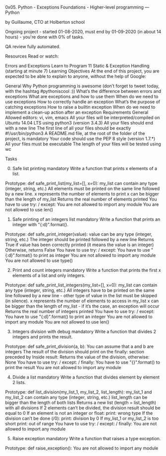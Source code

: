 0x05. Python - Exceptions
 Foundations - Higher-level programming ― Python

 by Guillaume, CTO at Holberton school

 Ongoing project - started 01-08-2020, must end by 01-09-2020 (in about 14 hours) - you're done with 0% of tasks.

 QA review fully automated.

Resources
Read or watch:

Errors and Exceptions
Learn to Program 11 Static & Exception Handling (starting at minute 7)
Learning Objectives
At the end of this project, you are expected to be able to explain to anyone, without the help of Google:

General
Why Python programming is awesome (don’t forget to tweet today, with the hashtag #pythoniscool :))
What’s the difference between errors and exceptions
What are exceptions and how to use them
When do we need to use exceptions
How to correctly handle an exception
What’s the purpose of catching exceptions
How to raise a builtin exception
When do we need to implement a clean-up action after an exception
Requirements
General
Allowed editors: vi, vim, emacs
All your files will be interpreted/compiled on Ubuntu 14.04 LTS using python3 (version 3.4.3)
All your files should end with a new line
The first line of all your files should be exactly #!/usr/bin/python3
A README.md file, at the root of the folder of the project, is mandatory
Your code should use the PEP 8 style (version 1.7.*)
All your files must be executable
The length of your files will be tested using wc

Tasks

0. Safe list printing mandatory
Write a function that prints x elements of a list.

Prototype: def safe_print_list(my_list=[], x=0):
my_list can contain any type (integer, string, etc.)
All elements must be printed on the same line followed by a new line.
x represents the number of elements to print
x can be bigger than the length of my_list
Returns the real number of elements printed
You have to use try: / except:
You are not allowed to import any module
You are not allowed to use len()

1. Safe printing of an integers list mandatory
Write a function that prints an integer with "{:d}".format().

Prototype: def safe_print_integer(value):
value can be any type (integer, string, etc.)
The integer should be printed followed by a new line
Returns True if value has been correctly printed (it means the value is an integer)
Otherwise, returns False
You have to use try: / except:
You have to use "{:d}".format() to print as integer
You are not allowed to import any module
You are not allowed to use type()

2. Print and count integers mandatory
Write a function that prints the first x elements of a list and only integers.

Prototype: def safe_print_list_integers(my_list=[], x=0):
my_list can contain any type (integer, string, etc.)
All integers have to be printed on the same line followed by a new line - other type of value in the list must be skipped (in silence).
x represents the number of elements to access in my_list
x can be bigger than the length of my_list - if it’s the case, an exception will occur
Returns the real number of integers printed
You have to use try: / except:
You have to use "{:d}".format() to print an integer
You are not allowed to import any module
You are not allowed to use len()

3. Integers division with debug mandatory
Write a function that divides 2 integers and prints the result.

Prototype: def safe_print_division(a, b):
You can assume that a and b are integers
The result of the division should print on the finally: section preceded by Inside result:
Returns the value of the division, otherwise: None
You have to use try: / except: / finally:
You have to use "{}".format() to print the result
You are not allowed to import any module

4. Divide a list mandatory
Write a function that divides element by element 2 lists.

Prototype: def list_division(my_list_1, my_list_2, list_length):
my_list_1 and my_list_2 can contain any type (integer, string, etc.)
list_length can be bigger than the length of both lists
Returns a new list (length = list_length) with all divisions
If 2 elements can’t be divided, the division result should be equal to 0
If an element is not an integer or float:
print: wrong type
If the division can’t be done (/0):
print: division by 0
If my_list_1 or my_list_2 is too short
print: out of range
You have to use try: / except: / finally:
You are not allowed to import any module

5. Raise exception mandatory
Write a function that raises a type exception.

Prototype: def raise_exception():
You are not allowed to import any module